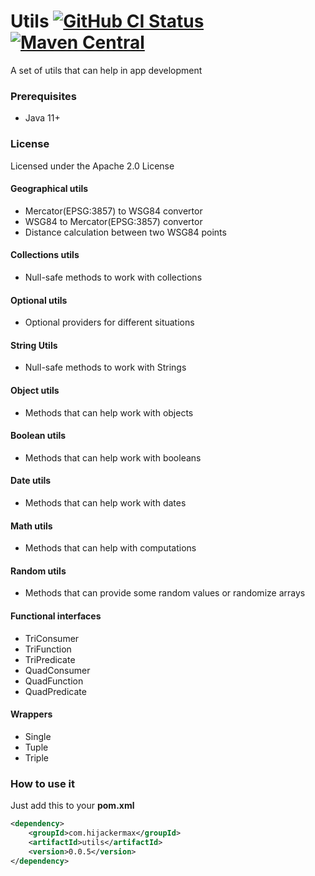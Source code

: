 # Utils [![GitHub CI Status](https://github.com/hijackermax/utils/workflows/CI/badge.svg)](https://github.com/hijackermax/utils/actions) [![Maven Central](https://img.shields.io/maven-central/v/com.hijackermax/utils)](https://search.maven.org/search?q=g:com.hijackermax%20AND%20a:utils)
A set of utils that can help in app development

### Prerequisites
* Java 11+

### License
Licensed under the Apache 2.0 License

#### Geographical utils
* Mercator(EPSG:3857) to WSG84 convertor
* WSG84 to Mercator(EPSG:3857) convertor
* Distance calculation between two WSG84 points 

#### Collections utils
* Null-safe methods to work with collections

#### Optional utils
* Optional providers for different situations

#### String Utils
* Null-safe methods to work with Strings

#### Object utils
* Methods that can help work with objects

#### Boolean utils
* Methods that can help work with booleans

#### Date utils
* Methods that can help work with dates

#### Math utils
* Methods that can help with computations

#### Random utils
* Methods that can provide some random values or randomize arrays

#### Functional interfaces
* TriConsumer
* TriFunction
* TriPredicate
* QuadConsumer
* QuadFunction
* QuadPredicate

#### Wrappers
* Single
* Tuple
* Triple

### How to use it
Just add this to your **pom.xml**
```xml
<dependency>
    <groupId>com.hijackermax</groupId>
    <artifactId>utils</artifactId>
    <version>0.0.5</version>
</dependency>
```